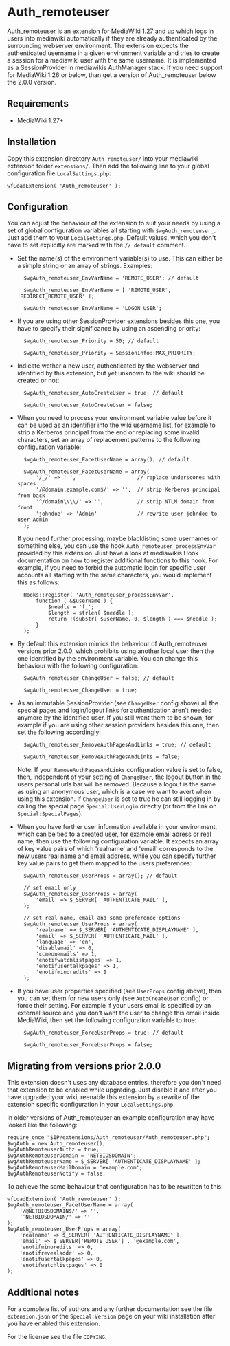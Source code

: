 Auth_remoteuser
===============

Auth_remoteuser is an extension for MediaWiki 1.27 and up which logs in users
into mediawiki automatically if they are already authenticated by the
surrounding webserver environment. The extension expects the authenticated
username in a given environment variable and tries to create a session for
a mediawiki user with the same username. It is implemented as a
SessionProvider in mediawikis AuthManager stack. If you need support for
MediaWiki 1.26 or below, than get a version of Auth_remoteuser below the
2.0.0 version.


Requirements
------------

* MediaWiki 1.27+


Installation
------------

Copy this extension directory `Auth_remoteuser/` into your mediawiki extension
folder `extensions/`. Then add the following line to your global configuration
file `LocalSettings.php`:

    wfLoadExtension( 'Auth_remoteuser' );


Configuration
-------------

You can adjust the behaviour of the extension to suit your needs by using a
set of global configuration variables all starting with `$wgAuth_remoteuser_`.
Just add them to your `LocalSettings.php`. Default values, which you don't
have to set explicitly are marked with the `// default` comment.

* Set the name(s) of the environment variable(s) to use. This can either be
  a simple string or an array of strings. Examples:

        $wgAuth_remoteuser_EnvVarName = 'REMOTE_USER'; // default

        $wgAuth_remoteuser_EnvVarName = [ 'REMOTE_USER', 'REDIRECT_REMOTE_USER' ];

        $wgAuth_remoteuser_EnvVarName = 'LOGON_USER';

* If you are using other SessionProvider extensions besides this one, you
  have to specify their significance by using an ascending priority:

        $wgAuth_remoteuser_Priority = 50; // default

        $wgAuth_remoteuser_Priority = SessionInfo::MAX_PRIORITY;

* Indicate wether a new user, authenticated by the webserver and identified
  by this extension, but yet unknown to the wiki should be created or not:

        $wgAuth_remoteuser_AutoCreateUser = true; // default

        $wgAuth_remoteuser_AutoCreateUser = false;

* When you need to process your environment variable value before it can be
  used as an identifier into the wiki username list, for example to strip
  a Kerberos principal from the end or replacing some invalid characters, set
  an array of replacement patterns to the following configuration variable:

        $wgAuth_remoteuser_FacetUserName = array(); // default

        $wgAuth_remoteuser_FacetUserName = array(
            '/_/' => ' ',                    // replace underscores with spaces
            '/@domain.example.com$/' => '',  // strip Kerberos principal from back
            '^/domain\\\\/' => '',           // strip NTLM domain from front
            'johndoe' => 'Admin'             // rewrite user johndoe to user Admin
        );

  If you need further processing, maybe blacklisting some usernames or
  something else, you can use the hook `Auth_remoteuser_processEnvVar`
  provided by this extension. Just have a look at mediawikis Hook
  documentation on how to register additional functions to this hook.
  For example, if you need to forbid the automatic login for specific user
  accounts all starting with the same characters, you would implement this
  as follows:

        Hooks::register( 'Auth_remoteuser_processEnvVar',
            function ( &$userName ) {
                $needle = 'f_';
                $length = strlen( $needle );
                return !(substr( $userName, 0, $length ) === $needle );
            }
        );

* By default this extension mimics the behaviour of Auth_remoteuser
  versions prior 2.0.0, which prohibits using another local user then the
  one identified by the environment variable. You can change this behaviour
  with the following configuration:

        $wgAuth_remoteuser_ChangeUser = false; // default

        $wgAuth_remoteuser_ChangeUser = true;

* As an immutable SessionProvider (see `ChangeUser` config above) all the
  special pages and login/logout links for authentication aren't needed
  anymore by the identified user. If you still want them to be shown, for
  example if you are using other session providers besides this one, then
  set the following accordingly:

        $wgAuth_remoteuser_RemoveAuthPagesAndLinks = true; // default

        $wgAuth_remoteuser_RemoveAuthPagesAndLinks = false;

  Note: If your `RemoveAuthPagesAndLinks` configuration value is set to
  false, then, independent of your setting of `ChangeUser`, the logout
  button in the users personal urls bar will be removed. Because a logout
  is the same as using an anonymous user, which is a case we want to avert
  when using this extension. If `ChangeUser` is set to true he can still
  logging in by calling the special page `Special:UserLogin` directly (or
  from the link on `Special:SpecialPages`).

* When you have further user information available in your environment, which
  can be tied to a created user, for example email adress or real name, then
  use the following configuration variable. It expects an array of key value
  pairs of which 'realname' and 'email' corresponds to the new users real name
  and email address, while you can specify further key value pairs to get them
  mapped to the users preferences:

        $wgAuth_remoteuser_UserProps = array(); // default

        // set email only
        $wgAuth_remoteuser_UserProps = array(
            'email' => $_SERVER[ 'AUTHENTICATE_MAIL' ],
        );

        // set real name, email and some preference options
        $wgAuth_remoteuser_UserProps = array(
            'realname' => $_SERVER[ 'AUTHENTICATE_DISPLAYNAME' ],
            'email' => $_SERVER[ 'AUTHENTICATE_MAIL' ],
            'language' => 'en',
            'disablemail' => 0,
            'ccmeonemails' => 1,
            'enotifwatchlistpages' => 1,
            'enotifusertalkpages' => 1,
            'enotifminoredits' => 1
        );

* If you have user properties specified (see `UserProps` config above), then
  you can set them for new users only (see `AutoCreateUser` config) or force
  their setting. For example if your users email is specified by an external
  source and you don't want the user to change this email inside MediaWiki,
  then set the following configuration variable to true:

        $wgAuth_remoteuser_ForceUserProps = true; // default

        $wgAuth_remoteuser_ForceUserProps = false;


Migrating from versions prior 2.0.0
-----------------------------------

This extension doesn't uses any database entries, therefore you don't need
that extension to be enabled while upgrading. Just disable it and after
you have upgraded your wiki, reenable this extension by a rewrite of the
extension specific configuration in your `LocalSettings.php`.

In older versions of Auth_remoteuser an example configuration may have
looked like the following:

    require_once "$IP/extensions/Auth_remoteuser/Auth_remoteuser.php";
    $wgAuth = new Auth_remoteuser();
    $wgAuthRemoteuserAuthz = true;
    $wgAuthRemoteuserDomain = 'NETBIOSDOMAIN';
    $wgAuthRemoteuserName = $_SERVER[ 'AUTHENTICATE_DISPLAYNAME' ];
    $wgAuthRemoteuserMailDomain = 'example.com';
    $wgAuthRemoteuserNotify = false;

To achieve the same behaviour that configuration has to be rewritten to
this:

    wfLoadExtension( 'Auth_remoteuser' );
    $wgAuth_remoteuser_FacetUserName = array(
        '/@NETBIOSDOMAIN$/' => '',
        '^NETBIOSDOMAIN/' => ''
    );
    $wgAuth_remoteuser_UserProps = array(
        'realname' => $_SERVER[ 'AUTHENTICATE_DISPLAYNAME' ],
        'email' => $_SERVER['REMOTE_USER'] . '@example.com',
        'enotifminoredits' => 0,
        'enotifrevealaddr' => 0,
        'enotifusertalkpages' => 0,
        'enotifwatchlistpages' => 0
    );


Additional notes
----------------

For a complete list of authors and any further documentation see the file
`extension.json` or the `Special:Version` page on your wiki installation
after you have enabled this extension.

For the license see the file `COPYING`.
